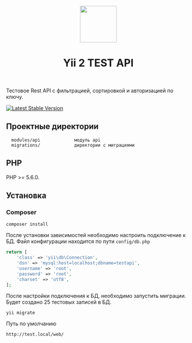 <p align="center">
    <a href="https://github.com/yiisoft" target="_blank">
        <img src="https://avatars0.githubusercontent.com/u/993323" height="100px">
    </a>
    <h1 align="center">Yii 2 TEST API</h1>
    <br>
</p>

Тестовое Rest API с фильтрацией, сортировкой и авторизацией по ключу.

[![Latest Stable Version](https://img.shields.io/packagist/v/yiisoft/yii2-app-basic.svg)](https://packagist.org/packages/yiisoft/yii2-app-basic)

Проектные директории
-------------------

      modules/api             модуль api
      migrations/             директории с миграциями


PHP
------------

PHP >= 5.6.0.


Установка
------------

### Composer

~~~
composer install
~~~

После установки зависимостей необходимо настроить подключение к БД. 
Файл конфигурации находится по пути `config/db.php`

```php
return [
    'class' => 'yii\db\Connection',
    'dsn' => 'mysql:host=localhost;dbname=testapi',
    'username' => 'root',
    'password' => 'root',
    'charset' => 'utf8',
];
```

После настройки подключения к БД, необходимо запустить миграции. Будет создано 25 тестовых записей в БД.

~~~
yii migrate
~~~

Путь по умолчанию

~~~
http://test.local/web/
~~~